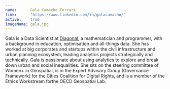 ```yaml
---
name:      Gala Camacho Ferrari
link:      "https://www.linkedin.com/in/galacamacho/"
active:    true
imageName: gala.jpg
---
```


Gala is a Data Scientist at [Diagonal](https://diagonal.works/), a
mathematician and programmer, with a background in education, optimisation and
all-things data. She has worked at big corporates and startups within the
civil infrastructure and urban planning ecosystem, leading analytics projects
strategically and technically. Gala is passionate about using analytics to
explore and break down urban and social inequalities. She sits on the steering 
committee of Women+ in Geospatial, is in the Expert Advisory Group (Governance
Framework) for the Cities Coalition for Digital Rights, and is a member of the 
Ethics Workstream forthe OECD Geospatial Lab.
